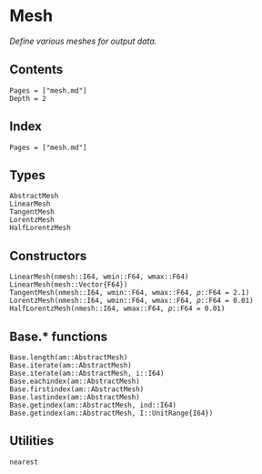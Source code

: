 # Mesh

*Define various meshes for output data.*

## Contents

```@contents
Pages = ["mesh.md"]
Depth = 2
```

## Index

```@index
Pages = ["mesh.md"]
```

## Types

```@docs
AbstractMesh
LinearMesh
TangentMesh
LorentzMesh
HalfLorentzMesh
```

## Constructors

```@docs
LinearMesh(nmesh::I64, wmin::F64, wmax::F64)
LinearMesh(mesh::Vector{F64})
TangentMesh(nmesh::I64, wmin::F64, wmax::F64, 𝑝::F64 = 2.1)
LorentzMesh(nmesh::I64, wmin::F64, wmax::F64, 𝑝::F64 = 0.01)
HalfLorentzMesh(nmesh::I64, wmax::F64, 𝑝::F64 = 0.01)
```

## Base.* functions

```@docs
Base.length(am::AbstractMesh)
Base.iterate(am::AbstractMesh)
Base.iterate(am::AbstractMesh, i::I64)
Base.eachindex(am::AbstractMesh)
Base.firstindex(am::AbstractMesh)
Base.lastindex(am::AbstractMesh)
Base.getindex(am::AbstractMesh, ind::I64)
Base.getindex(am::AbstractMesh, I::UnitRange{I64})
```

## Utilities

```@docs
nearest
```
